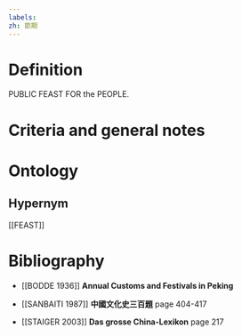 ```yaml
---
labels: 
zh: 節期
---
```


# Definition
PUBLIC FEAST FOR the PEOPLE.
# Criteria and general notes
# Ontology

## Hypernym
[[FEAST]]
# Bibliography
- [[BODDE 1936]]
**Annual Customs and Festivals in Peking** 

- [[SANBAITI 1987]]
**中國文化史三百題** page 404-417

- [[STAIGER 2003]]
**Das grosse China-Lexikon** page 217
